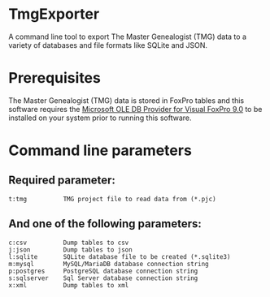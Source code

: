 # TmgExporter
A command line tool to export The Master Genealogist (TMG) data to a variety of databases and file formats like SQLite and JSON.

# Prerequisites
The Master Genealogist (TMG) data is stored in FoxPro tables and this software requires the
[Microsoft OLE DB Provider for Visual FoxPro 9.0](https://www.microsoft.com/en-us/download/details.aspx?id=14839)
to be installed on your system prior to running this software.

# Command line parameters

Required parameter:
-------------------
	t:tmg          TMG project file to read data from (*.pjc)

And one of the following parameters:
------------------------------------
	c:csv          Dump tables to csv
	j:json         Dump tables to json
	l:sqlite       SQLite database file to be created (*.sqlite3)
	m:mysql        MySQL/MariaDB database connection string
	p:postgres     PostgreSQL database connection string
	s:sqlserver    Sql Server database connection string
	x:xml          Dump tables to xml


